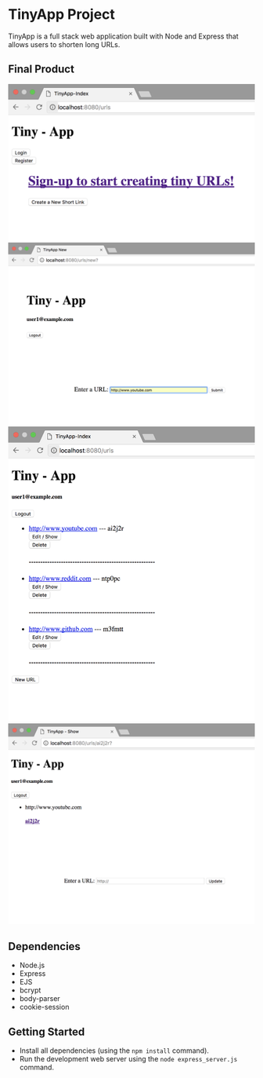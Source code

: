 # TinyApp Project

TinyApp is a full stack web application built with Node and Express that allows users to shorten long URLs.

## Final Product

!["Screenshot of URLs page"](https://raw.githubusercontent.com/N-Ehmayer/tiny-app/b9a10bd25f7d54cd25a88dd69c4fe507e7a8535b/docs/home_page.png%20.png)
!["Screenshot of create a new URL page"](https://raw.githubusercontent.com/N-Ehmayer/tiny-app/b9a10bd25f7d54cd25a88dd69c4fe507e7a8535b/docs/new_url.png)
!["Screenshot of users home URL page with a list of their created short URLs"](https://raw.githubusercontent.com/N-Ehmayer/tiny-app/b9a10bd25f7d54cd25a88dd69c4fe507e7a8535b/docs/users_urls.png)
!["Screenshot of view/edit URL page"](https://raw.githubusercontent.com/N-Ehmayer/tiny-app/b9a10bd25f7d54cd25a88dd69c4fe507e7a8535b/docs/view_url.png)

## Dependencies

- Node.js
- Express
- EJS
- bcrypt
- body-parser
- cookie-session

## Getting Started

- Install all dependencies (using the `npm install` command).
- Run the development web server using the `node express_server.js` command.